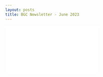 ```yaml
---
layout: posts
title: BGC Newsletter - June 2023
---
```

<div class="embed-responsive embed-responsive-1by1">
    <embed class="embed-responsive-item" src="{{ "/assets/docs/Barnsley gymnastics newsletter June 2023.pdf" | relative_url }}#toolbar=0&navpanes=0" type="application/pdf" />
</div>
